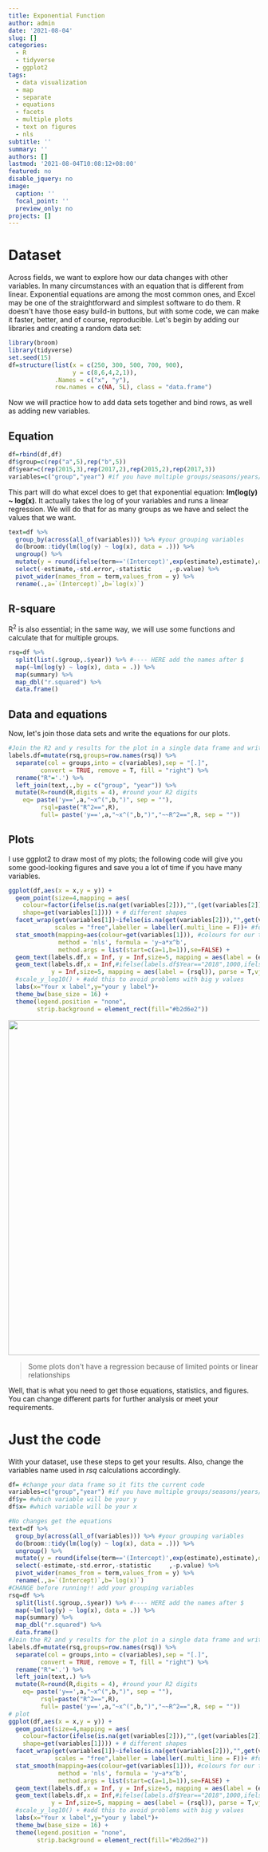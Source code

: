 ```yaml
---
title: Exponential Function
author: admin
date: '2021-08-04'
slug: []
categories:
  - R
  - tidyverse
  - ggplot2
tags:
  - data visualization
  - map
  - separate
  - equations
  - facets
  - multiple plots
  - text on figures
  - nls
subtitle: ''
summary: ''
authors: []
lastmod: '2021-08-04T10:08:12+08:00'
featured: no
disable_jquery: no
image:
  caption: ''
  focal_point: ''
  preview_only: no
projects: []
---
```





# Dataset
Across fields, we want to explore how our data changes with other variables. In many circumstances with an equation that is different from linear. Exponential equations are among the most common ones, and Excel may be one of the straightforward and simplest software to do them. 
R doesn't have those easy build-in buttons, but with some code, we can make it faster, better, and of course, reproducible. 
Let's begin by adding our libraries and creating a random data set:


```r
library(broom)
library(tidyverse)
set.seed(15)
df=structure(list(x = c(250, 300, 500, 700, 900), 
                  y = c(8,6,4,2,1)), 
             .Names = c("x", "y"), 
             row.names = c(NA, 5L), class = "data.frame")
```

Now we will practice how to add data sets together and bind rows, as well as adding new variables.

## Equation 


```r
df=rbind(df,df)
df$group=c(rep("a",5),rep("b",5))
df$year=c(rep(2015,3),rep(2017,2),rep(2015,2),rep(2017,3))
variables=c("group","year") #if you have multiple groups/seasons/years/elements add them here
```

This part will do what excel does to get that exponential equation: **lm(log(y) ~ log(x)**. It actually takes the log of your variables and runs a linear regression.
We will do that for as many groups as we have and select the values that we want.


```r
text=df %>% 
  group_by(across(all_of(variables))) %>% #your grouping variables 
  do(broom::tidy(lm(log(y) ~ log(x), data = .))) %>%
  ungroup() %>% 
  mutate(y = round(ifelse(term=='(Intercept)',exp(estimate),estimate),digits = 2)) %>%  #your equation values rounded to 2
  select(-estimate,-std.error,-statistic     ,-p.value) %>% 
  pivot_wider(names_from = term,values_from = y) %>% 
  rename(.,a=`(Intercept)`,b=`log(x)`) 
```
## R-square

R<sup>2</sup> is also essential; in the same way, we will use some functions and calculate that for multiple groups.


```r
rsq=df %>%
  split(list(.$group,.$year)) %>% #---- HERE add the names after $
  map(~lm(log(y) ~ log(x), data = .)) %>%
  map(summary) %>%
  map_dbl("r.squared") %>% 
  data.frame() 
```

## Data and equations

Now, let's join those data sets and write the equations for our plots.


```r
#Join the R2 and y results for the plot in a single data frame and write the equations
labels.df=mutate(rsq,groups=row.names(rsq)) %>% 
  separate(col = groups,into = c(variables),sep = "[.]",
         convert = TRUE, remove = T, fill = "right") %>% 
  rename("R"='.') %>% 
  left_join(text,.,by = c("group", "year")) %>% 
  mutate(R=round(R,digits = 4), #round your R2 digits
    eq= paste('y==',a,"~x^(",b,")", sep = ""),
         rsql=paste("R^2==",R),
         full= paste('y==',a,"~x^(",b,")","~~R^2==",R, sep = ""))
```

## Plots

I use ggplot2 to draw most of my plots; the following code will give you some good-looking figures and save you a lot of time if you have many variables.


```r
ggplot(df,aes(x = x,y = y)) +
  geom_point(size=4,mapping = aes(
    colour=factor(ifelse(is.na(get(variables[2])),"",(get(variables[2])))), #points colour
    shape=get(variables[1]))) + # different shapes
  facet_wrap(get(variables[1])~ifelse(is.na(get(variables[2])),"",get(variables[2])),
             scales = "free",labeller = labeller(.multi_line = F))+ #for multiple groups; join text in one line
  stat_smooth(mapping=aes(colour=get(variables[1])), #colours for our trend
              method = 'nls', formula = 'y~a*x^b', 
              method.args = list(start=c(a=1,b=1)),se=FALSE) +
  geom_text(labels.df,x = Inf, y = Inf,size=5, mapping = aes(label = (eq)), parse = T,vjust=1, hjust=1)+
  geom_text(labels.df,x = Inf,#ifelse(labels.df$Year=="2018",1000,ifelse(labels.df$Year=="2019",40,100)),
            y = Inf,size=5, mapping = aes(label = (rsql)), parse = T,vjust=2.5, hjust=1)+
  #scale_y_log10() + #add this to avoid problems with big y values
  labs(x="Your x label",y="your y label")+
  theme_bw(base_size = 16) +
  theme(legend.position = "none",
        strip.background = element_rect(fill="#b2d6e2"))
```

<img src="{{< blogdown/postref >}}index_files/figure-html/unnamed-chunk-7-1.png" width="672" />

> Some plots don't have a regression because of limited points or linear relationships

Well, that is what you need to get those equations, statistics, and figures. You can change different parts for further analysis or meet your requirements. 

# Just the code

With your dataset, use these steps to get your results. Also, change the variables name used in *rsq* calculations accordingly. 


```r
df= #change your data frame so it fits the current code
variables=c("group","year") #if you have multiple groups/seasons/years/elements add them here
df$y= #which variable will be your y 
df$x= #which variable will be your x 

#No changes get the equations
text=df %>% 
  group_by(across(all_of(variables))) %>% #your grouping variables 
  do(broom::tidy(lm(log(y) ~ log(x), data = .))) %>%
  ungroup() %>% 
  mutate(y = round(ifelse(term=='(Intercept)',exp(estimate),estimate),digits = 2)) %>%  #your equation values rounded to 2
  select(-estimate,-std.error,-statistic     ,-p.value) %>% 
  pivot_wider(names_from = term,values_from = y) %>% 
  rename(.,a=`(Intercept)`,b=`log(x)`) 
#CHANGE before running!! add your grouping variables
rsq=df %>%
  split(list(.$group,.$year)) %>% #---- HERE add the names after $
  map(~lm(log(y) ~ log(x), data = .)) %>%
  map(summary) %>%
  map_dbl("r.squared") %>% 
  data.frame() 
#Join the R2 and y results for the plot in a single data frame and write the equations
labels.df=mutate(rsq,groups=row.names(rsq)) %>% 
  separate(col = groups,into = c(variables),sep = "[.]",
         convert = TRUE, remove = T, fill = "right") %>% 
  rename("R"='.') %>% 
  left_join(text,.) %>% 
  mutate(R=round(R,digits = 4), #round your R2 digits
    eq= paste('y==',a,"~x^(",b,")", sep = ""),
         rsql=paste("R^2==",R),
         full= paste('y==',a,"~x^(",b,")","~~R^2==",R, sep = ""))
# plot 
ggplot(df,aes(x = x,y = y)) +
  geom_point(size=4,mapping = aes(
    colour=factor(ifelse(is.na(get(variables[2])),"",(get(variables[2])))), #points colour
    shape=get(variables[1]))) + # different shapes
  facet_wrap(get(variables[1])~ifelse(is.na(get(variables[2])),"",get(variables[2])),
             scales = "free",labeller = labeller(.multi_line = F))+ #for multiple groups; join text in one line
  stat_smooth(mapping=aes(colour=get(variables[1])), #colours for our trend
              method = 'nls', formula = 'y~a*x^b', 
              method.args = list(start=c(a=1,b=1)),se=FALSE) +
  geom_text(labels.df,x = Inf, y = Inf,size=5, mapping = aes(label = (eq)), parse = T,vjust=1, hjust=1)+
  geom_text(labels.df,x = Inf,#ifelse(labels.df$Year=="2018",1000,ifelse(labels.df$Year=="2019",40,100)),
            y = Inf,size=5, mapping = aes(label = (rsql)), parse = T,vjust=2.5, hjust=1)+
  #scale_y_log10() + #add this to avoid problems with big y values
  labs(x="Your x label",y="your y label")+
  theme_bw(base_size = 16) +
  theme(legend.position = "none",
        strip.background = element_rect(fill="#b2d6e2"))
```

